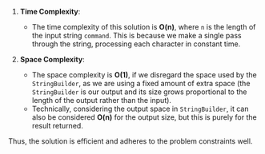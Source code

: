 1. **Time Complexity**:
   - The time complexity of this solution is **O(n)**, where `n` is the length of the input string `command`. This is because we make a single pass through the string, processing each character in constant time.

2. **Space Complexity**:
   - The space complexity is **O(1)**, if we disregard the space used by the `StringBuilder`, as we are using a fixed amount of extra space (the `StringBuilder` is our output and its size grows proportional to the length of the output rather than the input).
   - Technically, considering the output space in `StringBuilder`, it can also be considered **O(n)** for the output size, but this is purely for the result returned.

Thus, the solution is efficient and adheres to the problem constraints well.